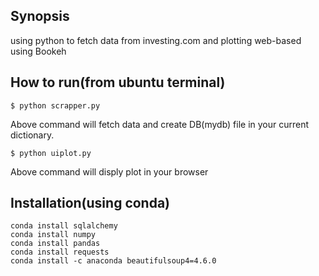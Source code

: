 ## Synopsis

using python to fetch data from investing.com and plotting web-based using Bookeh 

## How to run(from ubuntu terminal)


```
$ python scrapper.py
```
Above command will fetch data and create DB(mydb) file in your current dictionary.  

```
$ python uiplot.py
```
Above command will disply plot in your browser

## Installation(using conda)
```
conda install sqlalchemy
conda install numpy
conda install pandas
conda install requests
conda install -c anaconda beautifulsoup4=4.6.0
```
